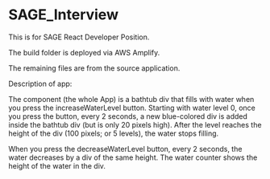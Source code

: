 # SAGE_Interview

This is for SAGE React Developer Position.

The build folder is deployed via AWS Amplify.

The remaining files are from the source application.



Description of app:

The component (the whole App) is a bathtub div that fills with water when you press the increaseWaterLevel button. Starting with water level 0, once you press the button, every 2 seconds, a new blue-colored div is added inside the bathtub div (but is only 20 pixels high). After the level reaches the height of the div (100 pixels; or 5 levels), the water stops filling.

When you press the decreaseWaterLevel button, every 2 seconds, the water decreases by a div of the same height. The water counter shows the height of the water in the div.
